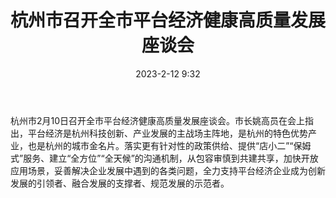﻿---
title: 杭州市召开全市平台经济健康高质量发展座谈会
date: 2023-2-12 9:32
tags:
- 申论
- 公文写作
- 事业编考试
- 公务员考试
- 材料分析
updated: 1970-01-01 08:00:00
---

杭州市2月10日召开全市平台经济健康高质量发展座谈会。市长姚高员在会上指出，平台经济是杭州科技创新、产业发展的主战场主阵地，是杭州的特色优势产业，也是杭州的城市金名片。落实更有针对性的政策供给、提供“店小二”“保姆式”服务、建立“全方位”“全天候”的沟通机制，从包容审慎到共建共享，加快开放应用场景，妥善解决企业发展中遇到的各类问题，全力支持平台经济企业成为创新发展的引领者、融合发展的支撑者、规范发展的示范者。
